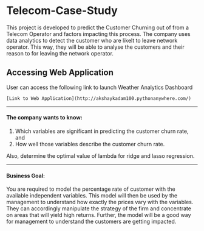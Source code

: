 # Telecom-Case-Study
This project is developed to predict the Customer Churning out of from a Telecom Operator and factors impacting this process. The company uses data analytics to detect the customer who are likelt to leave network operator. This way, they will be able to analyse the customers and their reason to for leaving the network operator.

## Accessing Web Application

User can access the following link to launch Weather Analytics Dashboard

```
[Link to Web Application](http://akshaykadam100.pythonanywhere.com/)
```

<hr>

#### The company wants to know:
1. Which variables are significant in predicting the customer churn rate, and
1. How well those variables describe the customer churn rate.

Also, determine the optimal value of lambda for ridge and lasso regression.

<hr>

#### Business Goal:

You are required to model the percentage rate of customer with the available independent variables. This model will then be used by the management to understand how exactly the prices vary with the variables. They can accordingly manipulate the strategy of the firm and concentrate on areas that will yield high returns. Further, the model will be a good way for management to understand the customers are getting impacted.
